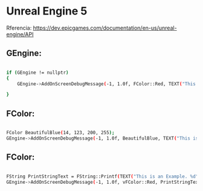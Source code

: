 # Unreal Engine 5

Rferencia: https://dev.epicgames.com/documentation/en-us/unreal-engine/API

## GEngine:

```sh

if (GEngine != nullptr) 
{
	GEngine->AddOnScreenDebugMessage(-1, 1.0f, FColor::Red, TEXT("This is an Example"));

}

```


## FColor:

```sh

FColor BeautifulBlue(14, 123, 200, 255);
GEngine->AddOnScreenDebugMessage(-1, 1.0f, BeautifulBlue, TEXT("This is an Example"));

```


## FColor:

```sh

FString PrintStringText = FString::Printf(TEXT("This is an Example. %d"), TimeRemainig);
GEngine->AddOnScreenDebugMessage(-1, 1.0f, vFColor::Red, PrintStringText);

```









